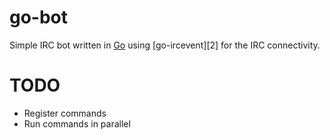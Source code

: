 # go-bot

Simple IRC bot written in [Go][go] using [go-ircevent][2] for the IRC connectivity.

[go]: golang.org
[go-ircevent]: https://github.com/thoj/go-ircevent

# TODO

- Register commands
- Run commands in parallel